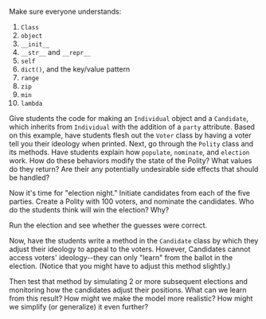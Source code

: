 Make sure everyone understands:

1. `Class`
1. `object`
1. `__init__`
1. `__str__` and `__repr__`
1. `self`
2. `dict()`, and the key/value pattern
3. `range`
4. `zip`
5. `min`
6. `lambda`

Give students the code for making an `Individual` object and a `Candidate`, which inherits from `Individual` with the addition of a `party` attribute. Based on this example, have students flesh out the `Voter` class by having a voter tell you their ideology when printed. 
Next, go through the `Polity` class and its methods. Have students explain how `populate`, `nominate`, and `election` work. How do these behaviors modify the state of the Polity? What values do they return? Are their any potentially undesirable side effects that should be handled? 

Now it's time for "election night." Initiate candidates from each of the five parties. Create a Polity with 100 voters, and nominate the candidates. Who do the students think will win the election? Why? 

Run the election and see whether the guesses were correct. 

Now, have the students write a method in the `Candidate` class by which they adjust their ideology to appeal to the voters. However, Candidates cannot access voters' ideology--they can only "learn" from the ballot in the election. (Notice that you might have to adjust this method slightly.) 

Then test that method by simulating 2 or more subsequent elections and monitoring how the candidates adjust their positions. What can we learn from this result? How might we make the model more realistic? How might we simplify (or generalize) it even further? 
